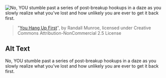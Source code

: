 ![No, YOU stumble past a series of post-breakup hookups in a daze as you slowly realize what you've lost and how unlikely you are ever to get it back first.](https://imgs.xkcd.com/comics/you_hang_up_first.png)
> "[You Hang Up First](https://xkcd.com/698/)", by Randall Munroe, licensed under Creative Commons Attribution-NonCommercial 2.5 License

## Alt Text
No, YOU stumble past a series of post-breakup hookups in a daze as you slowly realize what you've lost and how unlikely you are ever to get it back first.
